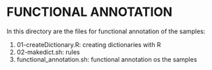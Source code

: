 # FUNCTIONAL ANNOTATION

In this directory are the files for functional annotation of the samples:

1. 01-createDictionary.R: creating dictionaries with R
2. 02-makedict.sh: rules
3. functional_annotation.sh: functional annotation os the samples

